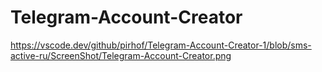# Telegram-Account-Creator


https://vscode.dev/github/pirhof/Telegram-Account-Creator-1/blob/sms-active-ru/ScreenShot/Telegram-Account-Creator.png